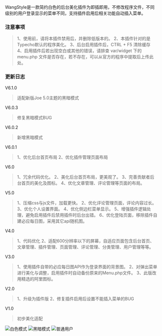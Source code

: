 WangStyle是一款简约白色的后台美化插件为即插即用，不修改程序文件，不同级别的用户登录显示的菜单不同，支持插件启用后相关功能自动插入菜单。

### 注意事项
> 1、使用前，请将本插件禁用后，并删除低版本的。
> 2、本插件针对的是Typecho默认的程序美化。
> 3、后台启用插件后，CTRL + F5 清除缓存
> 4、启用插件后若出现空白或其他的错误，请排查 var/widget 下的 menu.php 文件是否存在，若不存在，可以从官方的程序中提取后上传此处。

### 更新日志
V6.1.0
> 适配新版Joe 5.0主题的黑暗模式

V6.0.3
> 修复黑暗模式BUG

V6.0.2
> 新增黑暗模式

V6.0.1
> 1、优化后台首页布局
> 2、优化插件管理页面布局

V6.0
> 1、冗余代码优化。
> 2、美化后台首页布局，更美观了。
> 3、完善贡献者后台首页的美化及图标。
> 4、优化文章管理、评论管理等页面的布局。

V5.0
> 1、压缩css与js文件，加载更快。
> 2、优化评论管理页面，评论内容过长。
> 3、优化个人设置界面。
> 4、优化侧边栏菜单显示。
> 5、增强插件逻辑处理，避免启用插件后禁用插件时后台出错。
> 6、优化登陆页面，移除插件自建必应每日图，采用其它api随机图。

V4.0
> 1、代码优化
> 2、适配600分辨率以下的屏幕，自适应页面包含后台首页、文章管理、插件管理、页面管理、评论管理、分类管理、用户管理等等。

V3.0
> 1、使用插件自带的必应每日图API作为登录界面的背景图。
> 2、对弹出菜单进行美化与调整，启用插件时自动备份原来的Menu.php文件。
> 3、此版改用精选的阿里图标。

V2.0
> 1、升级为插件版
> 2、修复插件启用后设置不能插入菜单的BUG

V1.0
> 初步美化适配

![白色模式](https://github.com/dinphy/WangStyle/raw/main/1343550981.png)
![黑暗模式](https://github.com/dinphy/WangStyle/raw/main/700195695.png)
![普通用户](https://github.com/dinphy/WangStyle/raw/main/4091944570.png)